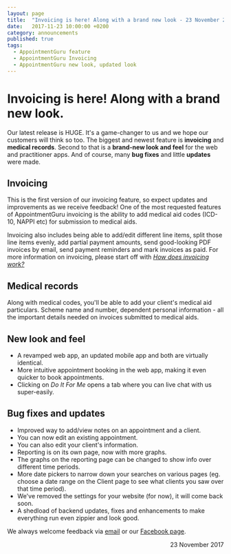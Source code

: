 ```yaml
---
layout: page
title:  "Invoicing is here! Along with a brand new look - 23 November 2017"
date:   2017-11-23 10:00:00 +0200
category: announcements
published: true
tags:
  - AppointmentGuru feature
  - AppointmentGuru Invoicing
  - AppointmentGuru new look, updated look
---
```

# Invoicing is here! Along with a brand new look.

Our latest release is HUGE. It's a game-changer to us and we hope our customers will think so too. The biggest and newest feature is **invoicing** and **medical records**. Second to that is a **brand-new look and feel** for the web and practitioner apps. And of course, many **bug fixes** and little **updates** were made.

## Invoicing

This is the first version of our invoicing feature, so expect updates and improvements as we receive feedback! One of the most requested features of AppointmentGuru invoicing is the ability to add medical aid codes (ICD-10, NAPPI etc) for submission to medical aids.

Invoicing also includes being able to add/edit different line items, split those line items evenly, add partial payment amounts, send good-looking PDF invoices by email, send payment reminders and mark invoices as paid. For more information on invoicing, please start off with *[How does invoicing work?](/help/how-does-invoicing-work/)*

## Medical records

Along with medical codes, you'll be able to add your client's medical aid particulars. Scheme name and number, dependent personal information - all the important details needed on invoices submitted to medical aids.

## New look and feel

* A revamped web app, an updated mobile app and both are virtually identical.
* More intuitive appointment booking in the web app, making it even quicker to book appointments.
* Clicking on *Do It For Me* opens a tab where you can live chat with us super-easily.

## Bug fixes and updates

* Improved way to add/view notes on an appointment and a client.
* You can now edit an existing appointment.
* You can also edit your client's information.
* Reporting is on its own page, now with more graphs.
* The graphs on the reporting page can be changed to show info over different time periods.
* More date pickers to narrow down your searches on various pages (eg. choose a date range on the Client page to see what clients you saw over that time period).
* We've removed the settings for your website (for now), it will come back soon.
* A shedload of backend updates, fixes and enhancements to make everything run even zippier and look good.

We always welcome feedback via [email](mailto:support@appointmentguru.co) or our [Facebook page](https://www.facebook.com/appointmentguru/).

<div style="text-align: right">23 November 2017</div>
